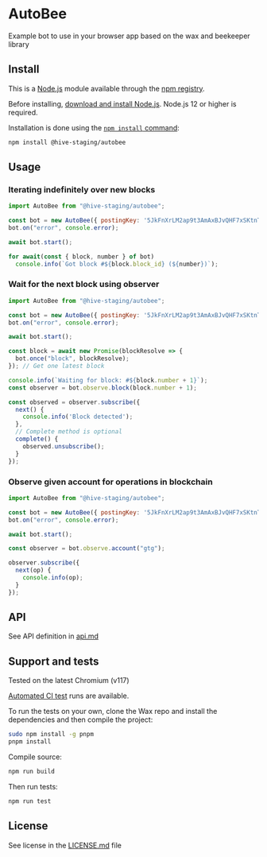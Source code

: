 # AutoBee

Example bot to use in your browser app based on the wax and beekeeper library

## Install

This is a [Node.js](https://nodejs.org/en/) module available through the
[npm registry](https://www.npmjs.com/).

Before installing, [download and install Node.js](https://nodejs.org/en/download/).
Node.js 12 or higher is required.

Installation is done using the
[`npm install` command](https://docs.npmjs.com/getting-started/installing-npm-packages-locally):

```bash
npm install @hive-staging/autobee
```

## Usage

### Iterating indefinitely over new blocks

```js
import AutoBee from "@hive-staging/autobee";

const bot = new AutoBee({ postingKey: '5JkFnXrLM2ap9t3AmAxBJvQHF7xSKtnTrCTginQCkhzU5S7ecPT' });
bot.on("error", console.error);

await bot.start();

for await(const { block, number } of bot)
  console.info(`Got block #${block.block_id} (${number})`);
```

### Wait for the next block using observer

```js
import AutoBee from "@hive-staging/autobee";

const bot = new AutoBee({ postingKey: '5JkFnXrLM2ap9t3AmAxBJvQHF7xSKtnTrCTginQCkhzU5S7ecPT' });
bot.on("error", console.error);

await bot.start();

const block = await new Promise(blockResolve => {
  bot.once("block", blockResolve);
}); // Get one latest block

console.info(`Waiting for block: #${block.number + 1}`);
const observer = bot.observe.block(block.number + 1);

const observed = observer.subscribe({
  next() {
    console.info('Block detected');
  },
  // Complete method is optional
  complete() {
    observed.unsubscribe();
  }
});
```

### Observe given account for operations in blockchain

```js
import AutoBee from "@hive-staging/autobee";

const bot = new AutoBee({ postingKey: '5JkFnXrLM2ap9t3AmAxBJvQHF7xSKtnTrCTginQCkhzU5S7ecPT' });
bot.on("error", console.error);

await bot.start();

const observer = bot.observe.account("gtg");

observer.subscribe({
  next(op) {
    console.info(op);
  }
});
```

## API

See API definition in [api.md](https://gitlab.syncad.com/mtyszczak/autobee/-/blob/${CommitSHA}/api.md)

## Support and tests

Tested on the latest Chromium (v117)

[Automated CI test](https://gitlab.syncad.com/mtyszczak/autobee/-/pipelines) runs are available.

To run the tests on your own, clone the Wax repo and install the dependencies and then compile the project:

```bash
sudo npm install -g pnpm
pnpm install
```

Compile source:

```bash
npm run build
```

Then run tests:

```bash
npm run test
```

## License

See license in the [LICENSE.md](https://gitlab.syncad.com/mtyszczak/autobee/-/blob/${CommitSHA}/LICENSE.md) file
